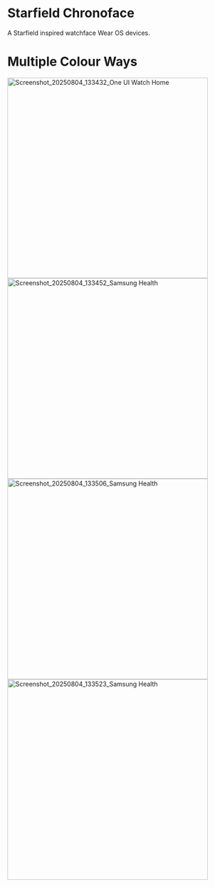 # Starfield Chronoface
A Starfield inspired watchface Wear OS devices.

# Multiple Colour Ways

<img width="450" height="450" alt="Screenshot_20250804_133432_One UI Watch Home" src="https://github.com/user-attachments/assets/719d1273-6be5-4268-9cf7-7339903fd4f0" />
<img width="450" height="450" alt="Screenshot_20250804_133452_Samsung Health" src="https://github.com/user-attachments/assets/54927da0-3b65-4e54-82a7-2646ebd26c02" />
<img width="450" height="450" alt="Screenshot_20250804_133506_Samsung Health" src="https://github.com/user-attachments/assets/043c19e3-c183-4e79-9c5b-a4a7dc21efc5" />
<img width="450" height="450" alt="Screenshot_20250804_133523_Samsung Health" src="https://github.com/user-attachments/assets/f190b809-5bff-475e-ba03-a3c8e5102618" />
